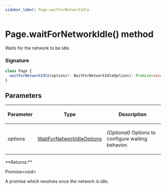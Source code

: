 ```yaml
---
sidebar_label: Page.waitForNetworkIdle
---
```


# Page.waitForNetworkIdle() method

Waits for the network to be idle.

### Signature

```typescript
class Page {
  waitForNetworkIdle(options?: WaitForNetworkIdleOptions): Promise<void>;
}
```

## Parameters

<table><thead><tr><th>

Parameter

</th><th>

Type

</th><th>

Description

</th></tr></thead>
<tbody><tr><td>

options

</td><td>

[WaitForNetworkIdleOptions](./puppeteer.waitfornetworkidleoptions.md)

</td><td>

_(Optional)_ Options to configure waiting behavior.

</td></tr>
</tbody></table>
**Returns:**

Promise&lt;void&gt;

A promise which resolves once the network is idle.
